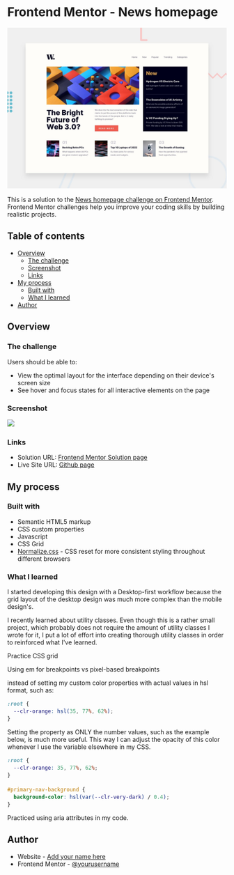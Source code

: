 # Frontend Mentor - News homepage

![Design preview for the News homepage coding challenge](./design/desktop-preview.jpg)

This is a solution to the [News homepage challenge on Frontend Mentor](https://www.frontendmentor.io/challenges/news-homepage-H6SWTa1MFl). Frontend Mentor challenges help you improve your coding skills by building realistic projects.

## Table of contents

- [Overview](#overview)
  - [The challenge](#the-challenge)
  - [Screenshot](#screenshot)
  - [Links](#links)
- [My process](#my-process)
  - [Built with](#built-with)
  - [What I learned](#what-i-learned)
- [Author](#author)

## Overview

### The challenge

Users should be able to:

- View the optimal layout for the interface depending on their device's screen size
- See hover and focus states for all interactive elements on the page

### Screenshot

![](./screenshot.jpg)

### Links

- Solution URL: [Frontend Mentor Solution page](https://www.frontendmentor.io/solutions/homepage-using-css-grid-BYsD258ZVP)
- Live Site URL: [Github page](https://jositu.github.io/fm-news-homepage/)

## My process

<!-- `8hr` -->

### Built with

- Semantic HTML5 markup
- CSS custom properties
- Javascript
- CSS Grid
- [Normalize.css](https://necolas.github.io/normalize.css/) - CSS reset for more consistent styling throughout different browsers

### What I learned

I started developing this design with a Desktop-first workflow because the grid layout of the desktop design was much more complex than the mobile design's.

I recently learned about utility classes. Even though this is a rather small project, which probably does not require the amount of utility classes I wrote for it, I put a lot of effort into creating thorough utility classes in order to reinforced what I've learned.

Practice CSS grid

Using em for breakpoints vs pixel-based breakpoints

instead of setting my custom color properties with actual values in hsl format, such as:

```css
:root {
  --clr-orange: hsl(35, 77%, 62%);
}
```

Setting the property as ONLY the number values, such as the example below, is much more useful. This way I can adjust the opacity of this color whenever I use the variable elsewhere in my CSS.

```css
:root {
  --clr-orange: 35, 77%, 62%;
}

#primary-nav-background {
  background-color: hsl(var(--clr-very-dark) / 0.4);
}
```

Practiced using aria attributes in my code.

## Author

- Website - [Add your name here](https://www.your-site.com)
- Frontend Mentor - [@yourusername](https://www.frontendmentor.io/profile/yourusername)
